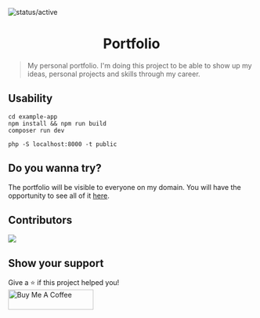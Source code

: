 ![status/active](https://img.shields.io/badge/STATUS-ACTIVE-%23059669?style=flat-square)

<h1 align="center">Portfolio</h1>

> My personal portfolio. I'm doing this project to be able to show up my ideas, personal projects and skills through my career.

## Usability

```
cd example-app
npm install && npm run build
composer run dev
```

`php -S localhost:8000 -t public`

## Do you wanna try?

The portfolio will be visible to everyone on my domain. You will have the opportunity to see all of it [here](https://rodrigoferreira.dev).

## Contributors

[![](https://github.com/rerf19.png?size=50)](https://github.com/rerf19)

## Show your support

Give a ⭐️ if this project helped you!
<br>
<a href="https://www.buymeacoffee.com/rerf19" target="_blank"><img src="https://cdn.buymeacoffee.com/buttons/default-orange.png" alt="Buy Me A Coffee" height="41" width="174"></a>

